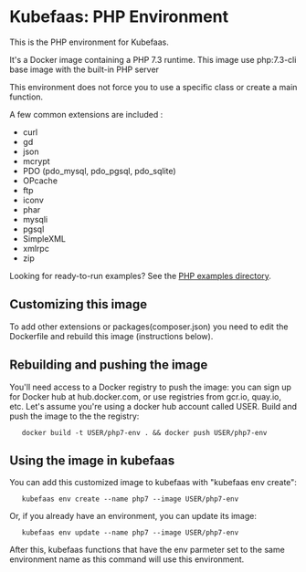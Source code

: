 # Kubefaas: PHP Environment

This is the PHP environment for Kubefaas.

It's a Docker image containing a PHP 7.3 runtime. This image use php:7.3-cli base image with the built-in PHP server

This environment does not force you to use a specific class or create a main function.

A few common extensions are included :
- curl
- gd
- json
- mcrypt
- PDO (pdo_mysql, pdo_pgsql, pdo_sqlite)
- OPcache
- ftp
- iconv
- phar
- mysqli
- pgsql
- SimpleXML
- xmlrpc
- zip

Looking for ready-to-run examples? See the [PHP examples directory](../../examples/php).

## Customizing this image

To add other extensions or packages(composer.json) you need to edit the Dockerfile and rebuild this image (instructions below).

## Rebuilding and pushing the image

You'll need access to a Docker registry to push the image: you can
sign up for Docker hub at hub.docker.com, or use registries from
gcr.io, quay.io, etc.  Let's assume you're using a docker hub account
called USER.  Build and push the image to the the registry:

```
   docker build -t USER/php7-env . && docker push USER/php7-env
```

## Using the image in kubefaas

You can add this customized image to kubefaas with "kubefaas env
create":

```
   kubefaas env create --name php7 --image USER/php7-env
```

Or, if you already have an environment, you can update its image:

```
   kubefaas env update --name php7 --image USER/php7-env
```

After this, kubefaas functions that have the env parmeter set to the
same environment name as this command will use this environment.
